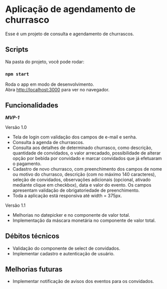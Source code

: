 # Aplicação de agendamento de churrasco

Esse é um projeto de consulta e agendamento de churrascos.

## Scripts

Na pasta do projeto, você pode rodar:

### `npm start`

Roda o app em modo de desenvolvimento.\
Abra [http://localhost:3000](http://localhost:3000) para ver no navegador.

## Funcionalidades

***MVP-1***

Versão 1.0
- Tela de login com validação dos campos de e-mail e senha.
- Consulta à agenda de churrascos.
- Consulta aos detalhes de determinado churrasco, como descrição, quantidade de convidados, o valor arrecadado, possibilidade de alterar opção por bebida por convidado e marcar convidados que já efetuaram o pagamento.
- Cadastro de novo churrasco, com preenchimento dos campos de nome ou motivo do churrasco, descrição (com no máximo 140 caracteres), seleção de convidados, observações adicionais (opcional, ativado mediante clique em checkbox), data e valor do evento. Os campos apresentam validação de obrigatoriedade de preenchimento.
- Toda a aplicação está responsiva até width = 375px.

Versão 1.1
- Melhorias no datepicker e no componente de valor total.
- Implementação da máscara monetária no componente de valor total.

## Débitos técnicos

- Validação do componente de select de convidados.
- Implementar cadastro e autenticação de usuário.

## Melhorias futuras

- Implementar notificação de avisos dos eventos para os convidados.
